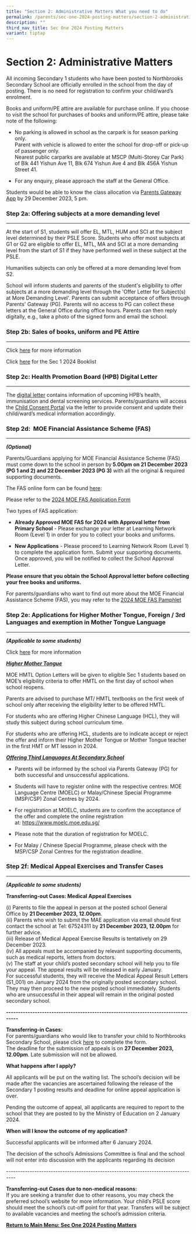```yaml
---
title: "Section 2: Administrative Matters What you need to do"
permalink: /parents/sec-one-2024-posting-matters/section-2-administrative-matters/
description: ""
third_nav_title: Sec One 2024 Posting Matters
variant: tiptap
---
```

<h1>Section 2: Administrative Matters </h1>
<p>All incoming Secondary 1 students who have been posted to Northbrooks
Secondary School are officially enrolled in the school from the day of
posting. There is no need for registration to confirm your child/ward’s
enrolment.</p>
<p>Books and uniform/PE attire are available for purchase online. If you
choose to visit the school for purchases of books and uniform/PE attire,
please take note of the following:</p>
<ul data-tight="true" class="tight">
<li>
<p>No parking is allowed in school as the carpark is for season parking only.
<br>Parent with vehicle is allowed to enter the school for drop-off or pick-up
of passenger only.&nbsp;
<br>Nearest public carparks are available at MSCP (Multi-Storey Car Park)
of Blk 441 Yishun Ave 11, Blk 674 Yishun Ave 4 and Blk 456A Yishun Street
41.</p>
</li>
<li>
<p>For any enquiry, please approach the staff at the General Office.</p>
</li>
</ul>
<p>Students would be able to know the class allocation via&nbsp;<a href="https://pg.moe.edu.sg/" rel="noopener noreferrer nofollow" target="_blank">Parents Gateway App</a>&nbsp;by
29 December 2023, 5 pm.</p>
<p></p>
<h3>Step 2a: Offering subjects at a more demanding level</h3>
<hr>
<p>At the start of S1, students will offer EL, MTL, HUM and SCI at the subject
level determined by their PSLE Score. Students who offer most subjects
at G1 or G2 are eligible to offer EL, MTL, MA and SCI at a more demanding
level from the start of S1 if they have performed well in these subject
at the PSLE.</p>
<p>Humanities subjects can only be offered at a more demanding level from
S2.</p>
<p>School will inform students and parents of the student's eligibility to
offer subjects at a more demanding level through the 'Offer Letter for
Subject(s) at More Demanding Level'. Parents can submit acceptance of offers
through Parents' Gateway (PG). Parents will no access to PG can collect
these letters at the General Office during office hours. Parents can then
reply digitally, e.g., take a photo of the signed form and email the school.</p>
<h3>Step 2b: Sales of books, uniform and PE Attire</h3>
<hr>
<p>Click <a href="/files/Sales_of_Books_and_Uniforms_Sec_1.pdf" rel="noopener noreferrer nofollow" target="_blank">here</a> for
more information</p>
<p>Click <a href="/files/Sec 1 Posting Matters/Northbrooks_Secondary_School__NSS__Sec_1_G3G2G1_Booklist.pdf" rel="noopener noreferrer nofollow" target="_blank">here</a> for
the Sec 1 2024 Booklist</p>
<h3>Step 2c: Health Promotion Board (HPB) Digital Letter</h3>
<hr>
<p>The <a href="/files/Sec 1 Posting Matters/2024_S1_Consent_Letter.pdf" rel="noopener noreferrer nofollow" target="_blank">digital letter</a>&nbsp;contains
information of upcoming HPB’s health, immunisation and dental screening
services. Parents/guardians will access the&nbsp;<a href="https://consent.hpb.gov.sg/" rel="noopener noreferrer nofollow" target="_blank">Child Consent Portal</a>&nbsp;via the
letter to provide consent and update their child/ward’s medical information
accordingly.</p>
<h3>Step 2d:&nbsp; MOE Financial Assistance Scheme (FAS)</h3>
<hr>
<p><strong><em>(Optional)</em></strong>&nbsp;</p>
<p>Parents/Guardians applying for MOE Financial Assistance Scheme (FAS) must
come down to the school in person by<strong> 5.00pm on 21 December 2023 (PG 1 and 2) and 22 December 2023 (PG 3)</strong>&nbsp;with
all the original &amp; required supporting documents.</p>
<p>The FAS online form can be found <a href="https://form.gov.sg/64e2f8f73f582600139f54ac" rel="noopener noreferrer nofollow" target="_blank">here</a>:</p>
<p>Please refer to the <a href="/files/Sec 1 Posting Matters/2024_MOE_FAS_Application_Form.pdf" rel="noopener noreferrer nofollow" target="_blank">2024 MOE FAS Application Form</a>
</p>
<p>Two types of FAS application:</p>
<ul data-tight="true" class="tight">
<li>
<p><strong>Already Approved MOE FAS for 2024&nbsp;with Approval letter from Primary School</strong>&nbsp;-
Please exchange your letter at Learning Network Room (Level 1) in order
for you to collect your books and uniforms.</p>
</li>
<li>
<p><strong>New Applications</strong>&nbsp;- Please proceed to Learning Network
Room (Level 1) to complete the application form. Submit your supporting
documents. Once approved, you will be notified to collect the School Approval
Letter.</p>
</li>
</ul>
<p><strong>Please ensure that you obtain the School Approval letter before collecting your free books and uniforms.</strong>
</p>
<p>For parents/guardians who want to find out more about the MOE Financial
Assistance Scheme (FAS), you may refer to the<strong> </strong><a href="/files/Sec 1 Posting Matters/MOE_FAS_pamphet_EL.pdf" rel="noopener noreferrer nofollow" target="_blank">2024 MOE FAS Pamphlet</a>
</p>
<h3>Step 2e: Applications for Higher Mother Tongue, Foreign / 3rd Languages and exemption in Mother Tongue Language</h3>
<hr>
<p><strong><em>(Applicable to some students)</em></strong>&nbsp;</p>
<p>Click <a href="/files/Sec 1 Posting Matters/2023_MTL_SOPFAQ.pdf" rel="noopener noreferrer nofollow" target="_blank">here</a> for
more information</p>
<p><strong><em><u>Higher Mother Tongue</u></em></strong>
</p>
<p>MOE HMTL Option Letters will be given to eligible Sec 1 students based
on MOE’s eligibility criteria to offer HMTL on the first day of school
when school reopens.</p>
<p>Parents are advised to purchase MT/ HMTL textbooks on the first week of
school only after receiving the eligibility letter to be offered HMTL.</p>
<p>For students who are offering Higher Chinese Language (HCL), they will
study this subject during school curriculum time.</p>
<p>For students who are offering HCL, students are to indicate accept or
reject the offer and inform their Higher Mother Tongue or Mother Tongue
teacher in the first HMT or MT lesson in 2024.</p>
<p><strong><em><u>Offering Third Languages At Secondary School</u></em></strong>
</p>
<ul data-tight="true" class="tight">
<li>
<p>Parents will be informed by the school via Parents Gateway (PG) for both
successful and unsuccessful applications.</p>
</li>
<li>
<p>Students will have to register online with the respective centres: MOE
Language Centre (MOELC) or Malay/Chinese Special Programme (MSP/CSP) Zonal
Centres by 2024.</p>
</li>
<li>
<p>For registration at MOELC, students are to confirm the acceptance of the
offer and complete the online registration at:&nbsp;<a href="https://www.moelc.moe.edu.sg/" rel="noopener noreferrer nofollow" target="_blank">https://www.moelc.moe.edu.sg/</a>
</p>
</li>
<li>
<p>Please note that the duration of registration for MOELC.</p>
</li>
<li>
<p>For Malay / Chinese Special Programme, please check with the MSP/CSP Zonal
Centres for the registration deadline.</p>
</li>
</ul>
<h3>Step 2f: Medical Appeal Exercises and Transfer Cases</h3>
<hr>
<p><strong><em>(Applicable to some students)</em></strong>&nbsp;</p>
<p><strong>Transferring-out Cases: Medical Appeal Exercises</strong>
</p>
<p>(i)&nbsp;Parents to file the appeal in person at the posted school General
Office&nbsp;by&nbsp;<strong>21 December 2023, 12.00pm</strong>.
<br>(ii) Parents who wish to submit the MAE application via email should first
contact the school at Tel: 67524311 by&nbsp;<strong>21 December 2023, 12.00pm</strong>&nbsp;for
further advice.
<br>(iii) Release of Medical Appeal Exercise Results is tentatively on 29
December 2023.
<br>(iv) All appeals must be accompanied by relevant supporting documents,
such as medical reports, letters from doctors.
<br>(v) The staff at your child’s posted secondary school will help you to
file your appeal. The appeal results will be released in early January.
<br>For successful students, they will receive the Medical Appeal Result Letters
(S1_001) on January 2024 from the originally posted secondary school. They
may then proceed to the new posted school immediately. Students who are
unsuccessful in their appeal will remain in the original posted secondary
school.</p>
<p><strong>---------------------------------------------------------------------------------</strong>
</p>
<p><strong>Transferring-in Cases:</strong> 
<br>For parents/guardians who would like to transfer your child to Northbrooks
Secondary School, please click&nbsp;<a href="https://form.gov.sg/657716fa22eec40012e3ab8e" rel="noopener noreferrer nofollow" target="_blank">here</a>&nbsp;to complete
the form.
<br>The deadline for the submission of appeals is on&nbsp;<strong>27 December 2023, 12.00pm</strong>.
Late submission will not be allowed.</p>
<p><strong>What happens after I apply?</strong>
</p>
<p>All applicants will be put on the waiting list. The school’s decision
will be made after the vacancies are ascertained following the release
of the Secondary 1 posting results and deadline for online appeal application
is over.&nbsp;</p>
<p>Pending the outcome of appeal, all applicants are required to report to
the school that they are posted to by the Ministry of Education on 2 January
2024.</p>
<p><strong>When will I know the outcome of my application?</strong>
</p>
<p>Successful applicants will be informed after 6 January 2024.</p>
<p>The decision of the school’s Admissions Committee is final and the school
will not enter into discussion with the applicants regarding its decision</p>
<p>----------------------------------------------------------------------------------</p>
<p><strong>Transferring-out Cases due to non-medical reasons:</strong>
<br>If you are seeking a transfer due to other reasons, you may check the
preferred school’s website for more information. Your child’s PSLE score
should meet the school’s cut-off point for that year. Transfers will be
subject to available vacancies and meeting the school’s admission criteria.</p>
<p><strong><a href="/parents/sec-one-2024-posting-matters/sec-one-2024-posting-matters/" rel="noopener noreferrer nofollow" target="_blank">Return to Main Menu: Sec One 2024 Posting Matters</a></strong>
</p>